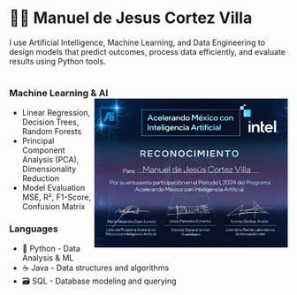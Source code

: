 # 👨‍💻 Manuel de Jesus Cortez Villa

I use Artificial Intelligence, Machine Learning, and Data Engineering to design models that predict outcomes, process data efficiently, and evaluate results using Python tools.

#

### **Machine Learning & AI** <img src="intel.png" alt="Skills" width="350" align="right" />

- Linear Regression, Decision Trees, Random Forests
- Principal Component Analysis (PCA), Dimensionality Reduction
- Model Evaluation MSE, R², F1-Score, Confusion Matrix

### Languages
- 🐍 Python - Data Analysis & ML
- ☕ Java - Data structures and algorithms
- 🗃️ SQL - Database modeling and querying
